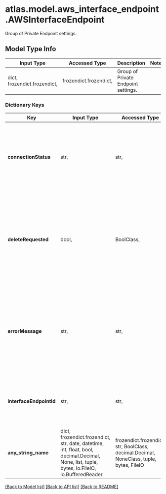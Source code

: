 # atlas.model.aws_interface_endpoint.AWSInterfaceEndpoint

Group of Private Endpoint settings.

## Model Type Info
Input Type | Accessed Type | Description | Notes
------------ | ------------- | ------------- | -------------
dict, frozendict.frozendict,  | frozendict.frozendict,  | Group of Private Endpoint settings. | 

### Dictionary Keys
Key | Input Type | Accessed Type | Description | Notes
------------ | ------------- | ------------- | ------------- | -------------
**connectionStatus** | str,  | str,  | State of the Amazon Web Service PrivateLink connection when MongoDB Cloud received this request. | [optional] must be one of ["PENDING_ACCEPTANCE", "PENDING", "AVAILABLE", "REJECTED", "DELETING", ] 
**deleteRequested** | bool,  | BoolClass,  | Flag that indicates whether MongoDB Cloud received a request to remove the specified private endpoint from the private endpoint service. | [optional] 
**errorMessage** | str,  | str,  | Error message returned when requesting private connection resource. The resource returns &#x60;null&#x60; if the request succeeded. | [optional] 
**interfaceEndpointId** | str,  | str,  | Unique 24-hexadecimal digit string that identifies the interface endpoint. | [optional] 
**any_string_name** | dict, frozendict.frozendict, str, date, datetime, int, float, bool, decimal.Decimal, None, list, tuple, bytes, io.FileIO, io.BufferedReader | frozendict.frozendict, str, BoolClass, decimal.Decimal, NoneClass, tuple, bytes, FileIO | any string name can be used but the value must be the correct type | [optional]

[[Back to Model list]](../../README.md#documentation-for-models) [[Back to API list]](../../README.md#documentation-for-api-endpoints) [[Back to README]](../../README.md)

